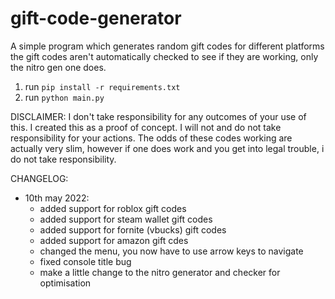 # gift-code-generator

A simple program which generates random gift codes for different platforms
the gift codes aren't automatically checked to see if they are working, only the nitro gen one does.

1. run `pip install -r requirements.txt`
2. run `python main.py`

DISCLAIMER:
I don't take responsibility for any outcomes of your use of this.
I created this as a proof of concept.
I will not and do not take responsibility for your actions.
The odds of these codes working are actually very slim, however if one does work and you get into legal trouble, i do not take responsibility.

CHANGELOG:
  - 10th may 2022:
     - added support for roblox gift codes
     - added support for steam wallet gift codes
     - added support for fornite (vbucks) gift codes
     - added support for amazon gift cdes
     - changed the menu, you now have to use arrow keys to navigate
     - fixed console title bug
     - make a little change to the nitro generator and checker for optimisation
